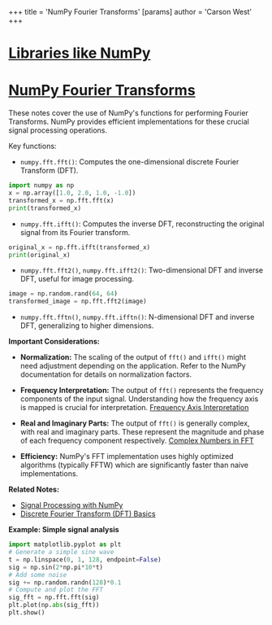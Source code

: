 +++
 title = 'NumPy Fourier Transforms'
[params]
	author = 'Carson West'
+++
# [Libraries like NumPy](./../libraries-like-numpy/)
# [NumPy Fourier Transforms](./../numpy-fourier-transforms/) 
These notes cover the use of NumPy's functions for performing Fourier Transforms.  NumPy provides efficient implementations for these crucial signal processing operations.

Key functions:

* `numpy.fft.fft()`: Computes the one-dimensional discrete Fourier Transform (DFT).
```python
import numpy as np
x = np.array([1.0, 2.0, 1.0, -1.0])
transformed_x = np.fft.fft(x)
print(transformed_x)
```

* `numpy.fft.ifft()`: Computes the inverse DFT, reconstructing the original signal from its Fourier transform.
```python
original_x = np.fft.ifft(transformed_x)
print(original_x)
```

* `numpy.fft.fft2()`, `numpy.fft.ifft2()`: Two-dimensional DFT and inverse DFT, useful for image processing.
```python
image = np.random.rand(64, 64)
transformed_image = np.fft.fft2(image)
```

* `numpy.fft.fftn()`, `numpy.fft.ifftn()`:  N-dimensional DFT and inverse DFT, generalizing to higher dimensions.


**Important Considerations:**

* **Normalization:**  The scaling of the output of `fft()` and `ifft()` might need adjustment depending on the application.  Refer to the NumPy documentation for details on normalization factors.

* **Frequency Interpretation:** The output of `fft()` represents the frequency components of the input signal.  Understanding how the frequency axis is mapped is crucial for interpretation. [Frequency Axis Interpretation](./../frequency-axis-interpretation/)

* **Real and Imaginary Parts:** The output of `fft()` is generally complex, with real and imaginary parts.  These represent the magnitude and phase of each frequency component respectively. [Complex Numbers in FFT](./../complex-numbers-in-fft/)

* **Efficiency:** NumPy's FFT implementation uses highly optimized algorithms (typically FFTW) which are significantly faster than naive implementations.

**Related Notes:**

* [Signal Processing with NumPy](./../signal-processing-with-numpy/)
* [Discrete Fourier Transform (DFT) Basics](./../discrete-fourier-transform-(dft)-basics/)

**Example: Simple signal analysis**

```python
import matplotlib.pyplot as plt
# Generate a simple sine wave
t = np.linspace(0, 1, 128, endpoint=False)
sig = np.sin(2*np.pi*10*t)
# Add some noise
sig += np.random.randn(128)*0.1
# Compute and plot the FFT
sig_fft = np.fft.fft(sig)
plt.plot(np.abs(sig_fft))
plt.show()
```
